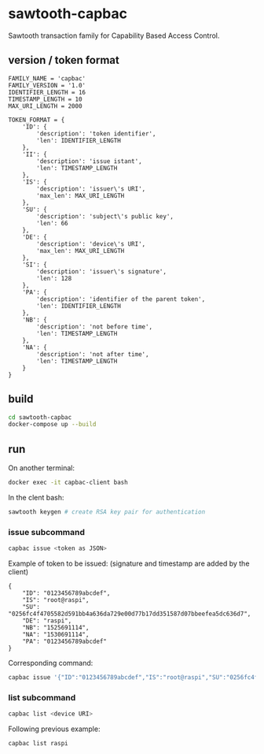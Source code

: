 # sawtooth-capbac

Sawtooth transaction family for Capability Based Access Control.

## version / token format

    FAMILY_NAME = 'capbac'
    FAMILY_VERSION = '1.0'
    IDENTIFIER_LENGTH = 16
    TIMESTAMP_LENGTH = 10
    MAX_URI_LENGTH = 2000

    TOKEN_FORMAT = {
        'ID': {
            'description': 'token identifier',
            'len': IDENTIFIER_LENGTH
        },
        'II': {
            'description': 'issue istant',
            'len': TIMESTAMP_LENGTH
        },
        'IS': {
            'description': 'issuer\'s URI',
            'max_len': MAX_URI_LENGTH
        },
        'SU': {
            'description': 'subject\'s public key',
            'len': 66
        },
        'DE': {
            'description': 'device\'s URI',
            'max_len': MAX_URI_LENGTH
        },
        'SI': {
            'description': 'issuer\'s signature',
            'len': 128
        },
        'PA': {
            'description': 'identifier of the parent token',
            'len': IDENTIFIER_LENGTH
        },
        'NB': {
            'description': 'not before time',
            'len': TIMESTAMP_LENGTH
        },
        'NA': {
            'description': 'not after time',
            'len': TIMESTAMP_LENGTH
        }
    }

## build

```bash
cd sawtooth-capbac
docker-compose up --build
```

## run

On another terminal:

```bash
docker exec -it capbac-client bash
```

In the clent bash:

```bash
sawtooth keygen # create RSA key pair for authentication
```

### issue subcommand

```bash
capbac issue <token as JSON>
```

Example of token to be issued: (signature and timestamp are added by the client)

    {
        "ID": "0123456789abcdef",
        "IS": "root@raspi",
        "SU": "0256fc4f4705582d591bb4a636da729e00d77b17dd351587d07bbeefea5dc636d7",
        "DE": "raspi",
        "NB": "1525691114",
        "NA": "1530691114",
        "PA": "0123456789abcdef"
    }

Corresponding command:

```bash
capbac issue '{"ID":"0123456789abcdef","IS":"root@raspi","SU":"0256fc4f4705582d591bb4a636da729e00d77b17dd351587d07bbeefea5dc636d7","DE":"raspi","NB":"1525691114","NA":"1530691114","PA":"0123456789abcdef"}'
```

### list subcommand

```bash
capbac list <device URI>
```

Following previous example:

```bash
capbac list raspi
```